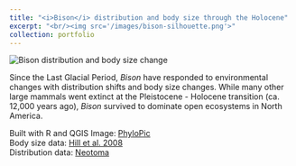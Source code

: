 ```yaml
---
title: "<i>Bison</i> distribution and body size through the Holocene"
excerpt: "<br/><img src='/images/bison-silhouette.png'>"
collection: portfolio
---
```


![Bison distribution and body size change](/images/NABisonHolocene_v2.2.gif)  
  
  
  
Since the Last Glacial Period, _Bison_ have responded to environmental changes with distribution shifts and body size changes. While many other large mammals went extinct at the Pleistocene - Holocene transition (ca. 12,000 years ago), _Bison_ survived to dominate open ecosystems in North America.


Built with R and QGIS
Image: [PhyloPic](http://phylopic.org/)  
Body size data: [Hill et al. 2008](https://www.sciencedirect.com/science/article/pii/S0277379108001571?via%3Dihub)  
Distribution data: [Neotoma](https://www.neotomadb.org/)  
